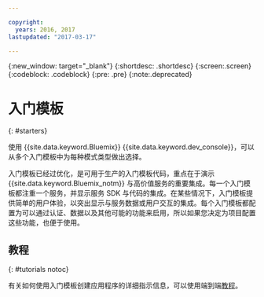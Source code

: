 ```yaml
---

copyright:
  years: 2016, 2017
lastupdated: "2017-03-17"

---
```

{:new_window: target="_blank"}
{:shortdesc: .shortdesc}
{:screen:.screen}
{:codeblock: .codeblock}
{:pre: .pre}
{:note:.deprecated}

# 入门模板
{: #starters}

使用 {{site.data.keyword.Bluemix}} {{site.data.keyword.dev_console}}，可以从多个入门模板中为每种模式类型做出选择。

入门模板已经过优化，是可用于生产的入门模板代码，重点在于演示 {{site.data.keyword.Bluemix_notm}} 与高价值服务的重要集成。每一个入门模板都注重一个服务，并显示服务 SDK 与代码的集成。在某些情况下，入门模板提供简单的用户体验，以突出显示与服务数据或用户交互的集成。每个入门模板都配置为可以通过认证、数据以及其他可能的功能来启用，所以如果您决定为项目配置这些功能，也便于使用。


## 教程
{: #tutorials notoc}

有关如何使用入门模板创建应用程序的详细指示信息，可以使用端到端[教程](tutorials.html)。
